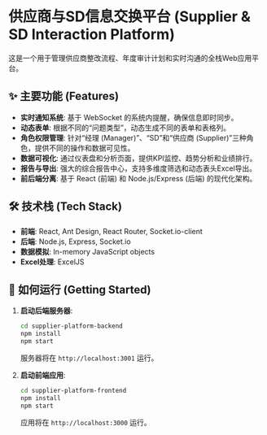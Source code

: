 # 供应商与SD信息交换平台 (Supplier & SD Interaction Platform)

这是一个用于管理供应商整改流程、年度审计计划和实时沟通的全栈Web应用平台。

## ✨ 主要功能 (Features)

- **实时通知系统**: 基于 WebSocket 的系统内提醒，确保信息即时同步。
- **动态表单**: 根据不同的“问题类型”，动态生成不同的表单和表格列。
- **角色权限管理**: 针对“经理 (Manager)”、“SD”和“供应商 (Supplier)”三种角色，提供不同的操作和数据可见性。
- **数据可视化**: 通过仪表盘和分析页面，提供KPI监控、趋势分析和业绩排行。
- **报告与导出**: 强大的综合报告中心，支持多维度筛选和动态表头Excel导出。
- **前后端分离**: 基于 React (前端) 和 Node.js/Express (后端) 的现代化架构。

## 🛠️ 技术栈 (Tech Stack)

- **前端**: React, Ant Design, React Router, Socket.io-client
- **后端**: Node.js, Express, Socket.io
- **数据模拟**: In-memory JavaScript objects
- **Excel处理**: ExcelJS

## 🚀 如何运行 (Getting Started)

1.  **启动后端服务器**:
    ```bash
    cd supplier-platform-backend
    npm install
    npm start
    ```
    服务器将在 `http://localhost:3001` 运行。

2.  **启动前端应用**:
    ```bash
    cd supplier-platform-frontend
    npm install
    npm start
    ```
    应用将在 `http://localhost:3000` 运行。